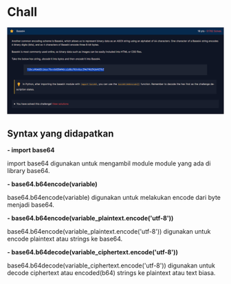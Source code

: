 <h1>Chall</h1>
<img src="img/base64.png">

<h2><strong>Syntax yang didapatkan</strong></h2>

<p><strong>- import base64</strong></p>
<p>import base64 digunakan untuk mengambil module module yang ada di library base64.</p>

<p><strong>- base64.b64encode(variable)</strong></p>
<p>base64.b64encode(variable) digunakan untuk melakukan encode dari byte menjadi base64.</p>

<p><strong>- base64.b64encode(variable_plaintext.encode('utf-8'))</strong></p>
<p>base64.b64encode(variable_plaintext.encode('utf-8')) digunakan untuk encode plaintext atau strings ke base64.</p>

<p><strong>- base64.b64decode(variable_ciphertext.encode('utf-8'))</strong></p>
<p>base64.b64decode(variable_ciphertext.encode('utf-8')) digunakan untuk decode ciphertext atau encoded(b64) strings ke plaintext atau text biasa.</p>